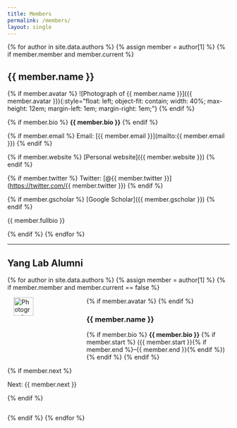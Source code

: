 ```yaml
---
title: Members
permalink: /members/
layout: single
---
```


<!-- === Current Members === -->
{% for author in site.data.authors %}
  {% assign member = author[1] %}
  {% if member.member and member.current %}

## {{ member.name }}

{% if member.avatar %}
![Photograph of {{ member.name }}]({{ member.avatar }}){:style="float: left; object-fit: contain; width: 40%; max-height: 12em; margin-left: 1em; margin-right: 1em;"}
{% endif %}

{% if member.bio %}
**{{ member.bio }}**
{% endif %}

{% if member.email %}
Email: [{{ member.email }}](mailto:{{ member.email }})
{% endif %}

{% if member.website %}
[Personal website]({{ member.website }})
{% endif %}

{% if member.twitter %}
Twitter: [@{{ member.twitter }}](https://twitter.com/{{ member.twitter }})
{% endif %}

{% if member.gscholar %}
[Google Scholar]({{ member.gscholar }})
{% endif %}

<p style="text-align: justify;">
{{ member.fullbio }}
</p>

<div style="clear: both;"></div>
  {% endif %}
{% endfor %}

---

## Yang Lab Alumni

<div style="clear: both;"></div>

{% for author in site.data.authors %}
  {% assign member = author[1] %}
  {% if member.member and member.current == false %}

<div style="margin-bottom: 2em;">

  {% if member.avatar %}
  <img src="{{ member.avatar }}" alt="Photograph of {{ member.name }}" style="float: left; object-fit: contain; width: 30%; max-height: 10em; margin-left: 1em; margin-right: 1em;" />
  {% endif %}

  <h3>{{ member.name }}</h3>

  {% if member.bio %}
  <strong>{{ member.bio }}</strong>
    {% if member.start %} ({{ member.start }}{% if member.end %}&ndash;{{ member.end }}{% endif %}){% endif %}
  {% endif %}

  {% if member.next %}
  <p>Next: {{ member.next }}</p>
  {% endif %}

  <div style="clear: both;"></div>
</div>

  {% endif %}
{% endfor %}
